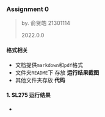 ### Assignment 0

> by. 俞贤皓 21301114
>
> 2022.0.0

#### 格式相关

* 文档提供`markdown`和`pdf`格式
* 文件夹`README`下 存放 **运行结果截图**
* 其他文件夹存放 **代码**

#### 1. SL275 运行结果

* 